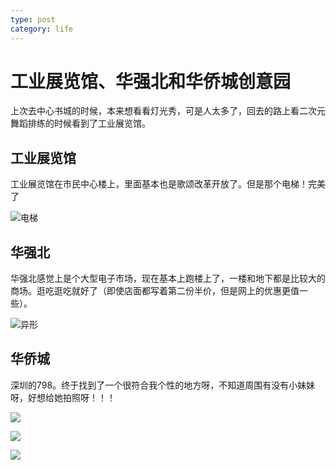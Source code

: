 ```yaml
---
type: post
category: life
---
```


# 工业展览馆、华强北和华侨城创意园

上次去中心书城的时候，本来想看看灯光秀，可是人太多了，回去的路上看二次元舞蹈排练的时候看到了工业展览馆。

## 工业展览馆

工业展览馆在市民中心楼上，里面基本也是歌颂改革开放了。但是那个电梯！完美了

![电梯](https://cdn.ruguoapp.com/lhu7_Fp6SPJpWTZQVTgnP5VYqojV.gif)

## 华强北

华强北感觉上是个大型电子市场，现在基本上跑楼上了，一楼和地下都是比较大的商场。逛吃逛吃就好了（即使店面都写着第二份半价，但是网上的优惠更值一些）。

![异形](https://cdn.ruguoapp.com/FitvEUF4kVJh-IrgNVRDXf3yqP8c.jpg?imageMogr2/auto-orient/thumbnail/2500x9999%3E)

## 华侨城

深圳的798。终于找到了一个很符合我个性的地方呀，不知道周围有没有小妹妹呀，好想给她拍照呀！！！

![](https://cdn.ruguoapp.com/FrVu0CunN8x513UBqUOngO7IzzBH.jpg?imageMogr2/auto-orient/thumbnail/2500x9999%3E)

![](https://cdn.ruguoapp.com/FtWlO_PQxbb_VUrBYusYoHHCRSXc.jpg?imageMogr2/auto-orient/thumbnail/2500x9999%3E)

![](https://cdn.ruguoapp.com/FvZdjd2iyj-BNwKEny9DVGHqPQZG.jpg?imageMogr2/auto-orient/thumbnail/2500x9999%3E)
